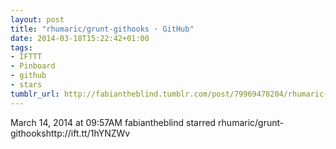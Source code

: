 ```yaml
---
layout: post
title: "rhumaric/grunt-githooks · GitHub"
date: 2014-03-18T15:22:42+01:00
tags:
- IFTTT
- Pinboard
- github
- stars
tumblr_url: http://fabiantheblind.tumblr.com/post/79969478204/rhumaric-grunt-githooks-github
---
```

March 14, 2014 at 09:57AM
fabiantheblind starred rhumaric/grunt-githookshttp://ift.tt/1hYNZWv
